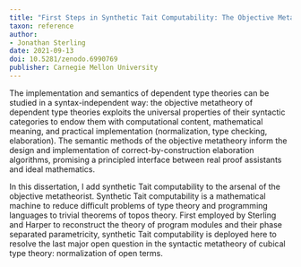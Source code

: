 ```yaml
---
title: "First Steps in Synthetic Tait Computability: The Objective Metatheory of Cubical Type Theory"
taxon: reference
author:
- Jonathan Sterling
date: 2021-09-13
doi: 10.5281/zenodo.6990769
publisher: Carnegie Mellon University
---
```


The implementation and semantics of dependent type theories can be studied in a syntax-independent way: the objective metatheory of dependent type theories exploits the universal properties of their syntactic categories to endow them with computational content, mathematical meaning, and practical implementation (normalization, type checking, elaboration). The semantic methods of the objective metatheory inform the design and implementation of correct-by-construction elaboration algorithms, promising a principled interface between real proof assistants and ideal mathematics.

In this dissertation, I add synthetic Tait computability to the arsenal of the objective metatheorist. Synthetic Tait computability is a mathematical machine to reduce difficult problems of type theory and programming languages to trivial theorems of topos theory. First employed by Sterling and Harper to reconstruct the theory of program modules and their phase separated parametricity, synthetic Tait computability is deployed here to resolve the last major open question in the syntactic metatheory of cubical type theory: normalization of open terms.
